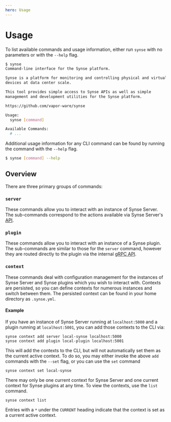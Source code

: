 ```yaml
---
hero: Usage
---
```


# Usage

To list available commands and usage information, either run `synse` with no parameters
or with the `--help` flag.

```bash
$ synse
Command-line interface for the Synse platform.

Synse is a platform for monitoring and controlling physical and virtual
devices at data center scale.

This tool provides simple access to Synse APIs as well as simple
management and development utilities for the Synse platform.

https://github.com/vapor-ware/synse

Usage:
  synse [command]

Available Commands:
  # ...
```

Additional usage information for any CLI command can be found by running the command
with the `--help` flag.

```bash
$ synse [command] --help
```

## Overview

There are three primary groups of commands:

### `server`

These commands allow you to interact with an instance of Synse Server. The sub-commands
correspond to the actions available via Synse Server's [API](../server/api.v3.md).

### `plugin`

These commands allow you to interact with an instance of a Synse plugin. The sub-commands
are similar to those for the `server` command, however they are routed directly to the
plugin via the internal [gRPC API](https://github.com/vapor-ware/synse-server-grpc).

### `context`

These commands deal with configuration management for the instances of Synse
Server and Synse plugins which you wish to interact with. Contexts are persisted,
so you can define contexts for numerous instances and switch between them. The
persisted context can be found in your home directory as `.synse.yml`.

#### Example

If you have an instance of Synse Server running at `localhost:5000` and a plugin
running at `localhost:5001`, you can add those contexts to the CLI via:

```
synse context add server local-synse localhost:5000
synse context add plugin local-plugin localhost:5001
```

This will add the contexts to the CLI, but will not automatically set them
as the current active context. To do so, you may either invoke the above `add`
commands with the `--set` flag, or you can use the `set` command

```
synse context set local-synse
```

There may only be one current context for Synse Server and one current context
for Synse plugins at any time. To view the contexts, use the `list` command.

```
synse context list
```

Entries with a `*` under the `CURRENT` heading indicate that the context is
set as a current active context.
